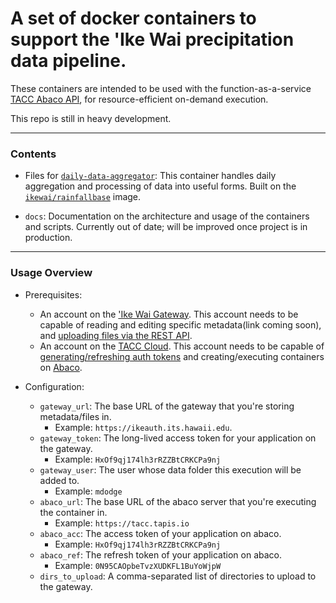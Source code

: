 #  A set of docker containers to support the 'Ike Wai precipitation data pipeline.

  

These containers are intended to be used with the function-as-a-service [TACC Abaco API](https://tacc-cloud.readthedocs.io/projects/abaco/en/latest/), for resource-efficient on-demand execution.

This repo is still in heavy development.

----

### Contents

- Files for [`daily-data-aggregator`](https://hub.docker.com/repository/docker/ikewai/daily-data-aggregator): This container handles daily aggregation and processing of data into useful forms. Built on the [`ikewai/rainfallbase`](https://hub.docker.com/repository/docker/ikewai/rainfallbase) image.

- `docs`: Documentation on the architecture and usage of the containers and scripts. Currently out of date; will be improved once project is in production.

----
### Usage Overview
- Prerequisites: 
	- An account on the ['Ike Wai Gateway](https://github.com/ikewai/precip_pipeline_container). This account needs to be capable of reading and editing specific metadata(link coming soon), and [uploading files via the REST API](https://github.com/ikewai/precip_pipeline_container/blob/base/daily-data-aggregator/uploader.py). 
	- An account on the [TACC Cloud](https://portal.tacc.utexas.edu/). This account needs to be capable of [generating/refreshing auth tokens](https://tapis-project.github.io/live-docs/#tag/Tokens) and creating/executing containers on [Abaco](https://tacc-cloud.readthedocs.io/projects/abaco/en/latest/).


- Configuration:
	- `gateway_url`: The base URL of the gateway that you're storing metadata/files in. 
		- Example: `https://ikeauth.its.hawaii.edu`.  
	- `gateway_token`: The long-lived access token for your application on the gateway.
		- Example: `HxOf9qj174lh3rRZZBtCRKCPa9nj`
	- `gateway_user`: The user whose data folder this execution will be added to.
		- Example: `mdodge` 
	- `abaco_url`: The base URL of the abaco server that you're executing the container in.
		- Example: `https://tacc.tapis.io`
	- `abaco_acc`: The access token of your application on abaco.
		- Example: `HxOf9qj174lh3rRZZBtCRKCPa9nj`
	- `abaco_ref`: The refresh token of your application on abaco.
		- Example: `0N95CAOpbeTvzXUDKFL1BuYoWjpW`
	- `dirs_to_upload`: A comma-separated list of directories to upload to the gateway.
